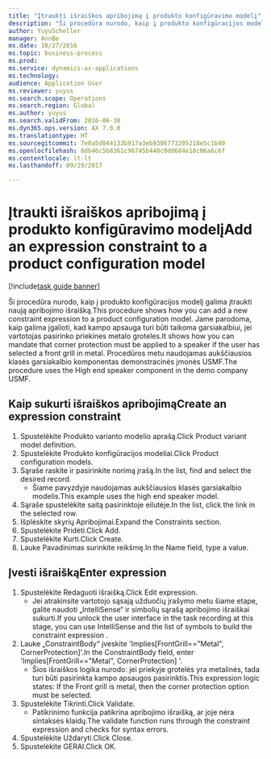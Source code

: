 ```yaml
--- 
title: "Įtraukti išraiškos apribojimą į produkto konfigūravimo modelį"
description: "Ši procedūra nurodo, kaip į produkto konfigūracijos modelį galima įtraukti naują apribojimo išraišką."
author: YuyuScheller
manager: AnnBe
ms.date: 10/27/2016
ms.topic: business-process
ms.prod: 
ms.service: dynamics-ax-applications
ms.technology: 
audience: Application User
ms.reviewer: yuyus
ms.search.scope: Operations
ms.search.region: Global
ms.author: yuyus
ms.search.validFrom: 2016-06-30
ms.dyn365.ops.version: AX 7.0.0
ms.translationtype: HT
ms.sourcegitcommit: 7e0a5d044133b917a3eb9386773205218e5c1b40
ms.openlocfilehash: 8db46c5b8361c96745b440c0d0684e18c06a6c6f
ms.contentlocale: lt-lt
ms.lasthandoff: 09/29/2017

---
```

# <a name="add-an-expression-constraint-to-a-product-configuration-model"></a><span data-ttu-id="8d18c-103">Įtraukti išraiškos apribojimą į produkto konfigūravimo modelį</span><span class="sxs-lookup"><span data-stu-id="8d18c-103">Add an expression constraint to a product configuration model</span></span>

[!include[task guide banner](../../includes/task-guide-banner.md)]

<span data-ttu-id="8d18c-104">Ši procedūra nurodo, kaip į produkto konfigūracijos modelį galima įtraukti naują apribojimo išraišką.</span><span class="sxs-lookup"><span data-stu-id="8d18c-104">This procedure shows how you can add a new constraint expression to a product configuration model.</span></span> <span data-ttu-id="8d18c-105">Jame parodoma, kaip galima įgalioti, kad kampo apsauga turi būti taikoma garsiakalbiui, jei vartotojas pasirinko priekines metalo groteles.</span><span class="sxs-lookup"><span data-stu-id="8d18c-105">It shows how you can mandate that corner protection must be applied to a speaker if the user has selected a front grill in metal.</span></span> <span data-ttu-id="8d18c-106">Procedūros metu naudojamas aukščiausios klasės garsiakalbio komponentas demonstracinės įmonės USMF.</span><span class="sxs-lookup"><span data-stu-id="8d18c-106">The procedure uses the High end speaker component in the demo company USMF.</span></span>


## <a name="create-an-expression-constraint"></a><span data-ttu-id="8d18c-107">Kaip sukurti išraiškos apribojimą</span><span class="sxs-lookup"><span data-stu-id="8d18c-107">Create an expression constraint</span></span>
1. <span data-ttu-id="8d18c-108">Spustelėkite Produkto varianto modelio aprašą.</span><span class="sxs-lookup"><span data-stu-id="8d18c-108">Click Product variant model definition.</span></span>
2. <span data-ttu-id="8d18c-109">Spustelėkite Produkto konfigūracijos modeliai.</span><span class="sxs-lookup"><span data-stu-id="8d18c-109">Click Product configuration models.</span></span>
3. <span data-ttu-id="8d18c-110">Sąraše raskite ir pasirinkite norimą įrašą.</span><span class="sxs-lookup"><span data-stu-id="8d18c-110">In the list, find and select the desired record.</span></span>
    * <span data-ttu-id="8d18c-111">Šiame pavyzdyje naudojamas aukščiausios klasės garsiakalbio modelis.</span><span class="sxs-lookup"><span data-stu-id="8d18c-111">This example uses the high end speaker model.</span></span>  
4. <span data-ttu-id="8d18c-112">Sąraše spustelėkite saitą pasirinktoje eilutėje.</span><span class="sxs-lookup"><span data-stu-id="8d18c-112">In the list, click the link in the selected row.</span></span>
5. <span data-ttu-id="8d18c-113">Išplėskite skyrių Apribojimai.</span><span class="sxs-lookup"><span data-stu-id="8d18c-113">Expand the Constraints section.</span></span>
6. <span data-ttu-id="8d18c-114">Spustelėkite Pridėti.</span><span class="sxs-lookup"><span data-stu-id="8d18c-114">Click Add.</span></span>
7. <span data-ttu-id="8d18c-115">Spustelėkite Kurti.</span><span class="sxs-lookup"><span data-stu-id="8d18c-115">Click Create.</span></span>
8. <span data-ttu-id="8d18c-116">Lauke Pavadinimas surinkite reikšmę.</span><span class="sxs-lookup"><span data-stu-id="8d18c-116">In the Name field, type a value.</span></span>

## <a name="enter-expression"></a><span data-ttu-id="8d18c-117">Įvesti išraišką</span><span class="sxs-lookup"><span data-stu-id="8d18c-117">Enter expression</span></span>
1. <span data-ttu-id="8d18c-118">Spustelėkite Redaguoti išraišką.</span><span class="sxs-lookup"><span data-stu-id="8d18c-118">Click Edit expression.</span></span>
    * <span data-ttu-id="8d18c-119">Jei atrakinsite vartotojo sąsają užduočių įrašymo metu šiame etape, galite naudoti „IntelliSense“ ir simbolių sąrašą apribojimo išraiškai sukurti.</span><span class="sxs-lookup"><span data-stu-id="8d18c-119">If you unlock the user interface in the task recording at this stage, you can use IntelliSense and the list of symbols to build the constraint expression .</span></span>  
2. <span data-ttu-id="8d18c-120">Lauke „ConstraintBody“ įveskite 'Implies[FrontGrill=="Metal", CornerProtection]'.</span><span class="sxs-lookup"><span data-stu-id="8d18c-120">In the ConstraintBody field, enter 'Implies[FrontGrill=="Metal", CornerProtection] '.</span></span>
    * <span data-ttu-id="8d18c-121">Šios išraiškos logika nurodo: jei priekyje grotelės yra metalinės, tada turi būti pasirinkta kampo apsaugos pasirinktis.</span><span class="sxs-lookup"><span data-stu-id="8d18c-121">This expression logic states: If the Front grill is  metal, then the corner protection option must be selected.</span></span>  
3. <span data-ttu-id="8d18c-122">Spustelėkite Tikrinti.</span><span class="sxs-lookup"><span data-stu-id="8d18c-122">Click Validate.</span></span>
    * <span data-ttu-id="8d18c-123">Patikrinimo funkcija patikrina apribojimo išraišką, ar joje nėra sintaksės klaidų.</span><span class="sxs-lookup"><span data-stu-id="8d18c-123">The validate function runs through the constraint expression and checks for syntax errors.</span></span>  
4. <span data-ttu-id="8d18c-124">Spustelėkite Uždaryti.</span><span class="sxs-lookup"><span data-stu-id="8d18c-124">Click Close.</span></span>
5. <span data-ttu-id="8d18c-125">Spustelėkite GERAI.</span><span class="sxs-lookup"><span data-stu-id="8d18c-125">Click OK.</span></span>


